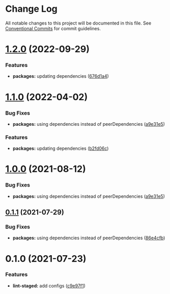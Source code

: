 # Change Log

All notable changes to this project will be documented in this file.
See [Conventional Commits](https://conventionalcommits.org) for commit guidelines.

# [1.2.0](https://github.com/nickstaroba/eterna-tooling/compare/@eterna/lint-staged-config-stylelint@1.1.0...@eterna/lint-staged-config-stylelint@1.2.0) (2022-09-29)


### Features

* **packages:** updating dependencies ([676d1a4](https://github.com/nickstaroba/eterna-tooling/commit/676d1a4784b71ea8356fac4403e97e368ebfbca0))





# [1.1.0](https://github.com/nickstaroba/eterna-tooling/compare/@eterna/lint-staged-config-stylelint@0.1.0...@eterna/lint-staged-config-stylelint@1.1.0) (2022-04-02)


### Bug Fixes

* **packages:** using dependencies instead of peerDependencies ([a9e31e5](https://github.com/nickstaroba/eterna-tooling/commit/a9e31e592006da90962183e9d380426f77ee7f4d))


### Features

* **packages:** updating dependencies ([b2fd06c](https://github.com/nickstaroba/eterna-tooling/commit/b2fd06cb02ba97a974b81f817de9a2dbfe74a741))





# [1.0.0](https://github.com/nickstaroba/eterna-tooling/compare/@eterna/lint-staged-config-stylelint@0.1.0...@eterna/lint-staged-config-stylelint@1.0.0) (2021-08-12)


### Bug Fixes

* **packages:** using dependencies instead of peerDependencies ([a9e31e5](https://github.com/nickstaroba/eterna-tooling/commit/a9e31e592006da90962183e9d380426f77ee7f4d))





## [0.1.1](https://github.com/nickstaroba/eterna-tooling/compare/@eterna/lint-staged-config-stylelint@0.1.0...@eterna/lint-staged-config-stylelint@0.1.1) (2021-07-29)


### Bug Fixes

* **packages:** using dependencies instead of peerDependencies ([86e4cfb](https://github.com/nickstaroba/eterna-tooling/commit/86e4cfb992cab4bf969729c62bd36e7ab5274b4a))





# 0.1.0 (2021-07-23)


### Features

* **lint-staged:** add configs ([c9e97f1](https://github.com/nickstaroba/eterna-tooling/commit/c9e97f15b7bba63f444e869dac37028f659ca8bd))
